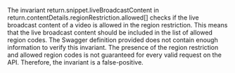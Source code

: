 The invariant return.snippet.liveBroadcastContent in return.contentDetails.regionRestriction.allowed[] checks if the live broadcast content of a video is allowed in the region restriction. This means that the live broadcast content should be included in the list of allowed region codes. The Swagger definition provided does not contain enough information to verify this invariant. The presence of the region restriction and allowed region codes is not guaranteed for every valid request on the API. Therefore, the invariant is a false-positive.
